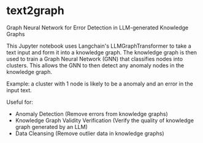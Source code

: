 # text2graph
Graph Neural Network for Error Detection in LLM-generated Knowledge Graphs

This Jupyter notebook uses Langchain's LLMGraphTransformer to take a text input and form it into a knowledge graph. The knowledge graph is then used to train a Graph Neural Network (GNN) that classifies nodes into clusters. This allows the GNN to then detect any anomaly nodes in the knowledge graph. 

Example: a cluster with 1 node is likely to be a anomaly and an error in the input text. 

Useful for:
- Anomaly Detection (Remove errors from knowledge graphs)
- Knowledge Graph Validity Verification (Verify the quality of knowledge graph generated by an LLM)
- Data Cleansing (Remove outlier data in knowledge graphs)
  
